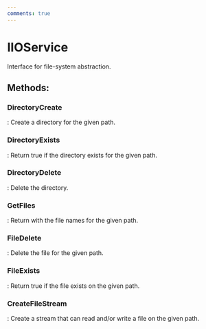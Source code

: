 ```yaml
---
comments: true
---
```

# IIOService

Interface for file-system abstraction. 


## **Methods**:

### **DirectoryCreate**
: Create a directory for the given path. 

### **DirectoryExists**
: Return true if the directory exists for the given path. 

### **DirectoryDelete**
: Delete the directory. 

### **GetFiles**
: Return with the file names for the given path. 

### **FileDelete**
: Delete the file for the given path. 

### **FileExists**
: Return true if the file exists on the given path. 

### **CreateFileStream**
: Create a stream that can read and/or write a file on the given path. 